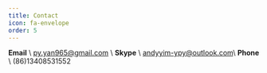 ```yaml
---
title: Contact
icon: fa-envelope
order: 5
---
```


**Email** \\
[py.yan965@gmail.com](py.yan965@gmail.com) \\
**Skype** \\
andyyim-ypy@outlook.com\\
**Phone** \\
(86)13408531552
